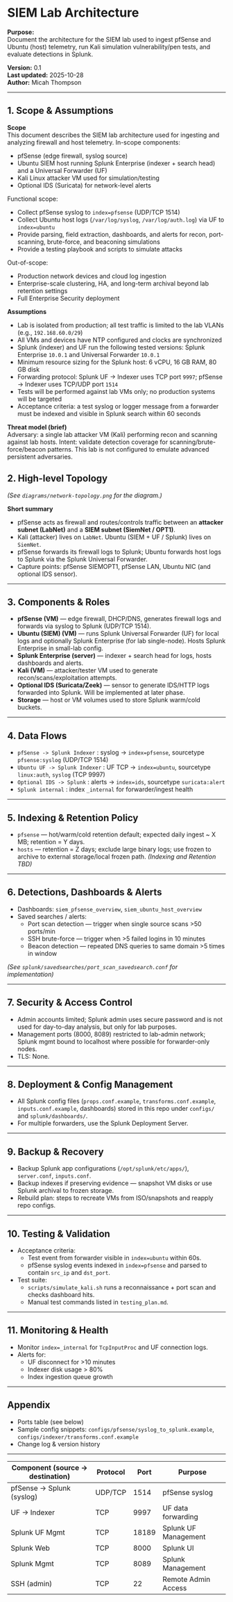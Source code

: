 # SIEM Lab Architecture

**Purpose:**  
Document the architecture for the SIEM lab used to ingest pfSense and Ubuntu (host) telemetry, run Kali simulation vulnerability/pen tests, and evaluate detections in Splunk.

**Version:** 0.1  
**Last updated:** 2025-10-28  
**Author:** Micah Thompson

---

## 1. Scope & Assumptions

**Scope**  
This document describes the SIEM lab architecture used for ingesting and analyzing firewall and host telemetry. In-scope components:
- pfSense (edge firewall, syslog source)
- Ubuntu SIEM host running Splunk Enterprise (indexer + search head) and a Universal Forwarder (UF)
- Kali Linux attacker VM used for simulation/testing
- Optional IDS (Suricata) for network-level alerts

Functional scope:
- Collect pfSense syslog to `index=pfsense` (UDP/TCP 1514)
- Collect Ubuntu host logs (`/var/log/syslog`, `/var/log/auth.log`) via UF to `index=ubuntu`
- Provide parsing, field extraction, dashboards, and alerts for recon, port-scanning, brute-force, and beaconing simulations
- Provide a testing playbook and scripts to simulate attacks

Out-of-scope:
- Production network devices and cloud log ingestion
- Enterprise-scale clustering, HA, and long-term archival beyond lab retention settings
- Full Enterprise Security deployment

**Assumptions**
- Lab is isolated from production; all test traffic is limited to the lab VLANs (e.g., `192.168.60.0/29`)
- All VMs and devices have NTP configured and clocks are synchronized
- Splunk (indexer) and UF run the following tested versions: Splunk Enterprise `10.0.1` and Universal Forwarder `10.0.1`
- Minimum resource sizing for the Splunk host: 6 vCPU, 16 GB RAM, 80 GB disk
- Forwarding protocol: Splunk UF → Indexer uses TCP port `9997`; pfSense → Indexer uses TCP/UDP port `1514`
- Tests will be performed against lab VMs only; no production systems will be targeted
- Acceptance criteria: a test syslog or logger message from a forwarder must be indexed and visible in Splunk search within 60 seconds

**Threat model (brief)**  
Adversary: a single lab attacker VM (Kali) performing recon and scanning against lab hosts. Intent: validate detection coverage for scanning/brute-force/beacon patterns. This lab is not configured to emulate advanced persistent adversaries.

## 2. High-level Topology
*(See `diagrams/network-topology.png` for the diagram.)*

**Short summary**  
- pfSense acts as firewall and routes/controls traffic between an **attacker subnet (LabNet)** and a **SIEM subnet (SiemNet / OPT1)**.  
- Kali (attacker) lives on `LabNet`. Ubuntu (SIEM + UF / Splunk) lives on `SiemNet`.  
- pfSense forwards its firewall logs to Splunk; Ubuntu forwards host logs to Splunk via the Splunk Universal Forwarder.  
- Capture points: pfSense SIEMOPT1, pfSense LAN, Ubuntu NIC (and optional IDS sensor).

---

## 3. Components & Roles
- **pfSense (VM)** — edge firewall, DHCP/DNS, generates firewall logs and forwards via syslog to Splunk (UDP/TCP 1514).
- **Ubuntu (SIEM) (VM)** — runs Splunk Universal Forwarder (UF) for local logs and optionally Splunk Enterprise (for lab single-node). Hosts Splunk Enterprise in small-lab config.
- **Splunk Enterprise (server)** — indexer + search head for logs, hosts dashboards and alerts.
- **Kali (VM)** — attacker/tester VM used to generate recon/scans/exploitation attempts.
- **Optional IDS (Suricata/Zeek)** — sensor to generate IDS/HTTP logs forwarded into Splunk. Will be implemented at later phase. 
- **Storage** — host or VM volumes used to store Splunk warm/cold buckets.

---

## 4. Data Flows
- `pfSense -> Splunk Indexer` : syslog -> `index=pfsense`, sourcetype `pfsense:syslog` (UDP/TCP 1514)
- `Ubuntu UF -> Splunk Indexer` : UF TCP -> `index=ubuntu`, sourcetype `linux:auth`, `syslog` (TCP 9997)
- `Optional IDS -> Splunk` : alerts -> `index=ids`, sourcetype `suricata:alert`
- `Splunk internal` : index `_internal` for forwarder/ingest health

---

## 5. Indexing & Retention Policy
- `pfsense` — hot/warm/cold retention default; expected daily ingest ~ X MB; retention = Y days.
- `hosts` — retention = Z days; exclude large binary logs; use frozen to archive to external storage/local frozen path.
*(Indexing and Retention TBD)*

---

## 6. Detections, Dashboards & Alerts
- Dashboards: `siem_pfsense_overview`, `siem_ubuntu_host_overview`
- Saved searches / alerts:
  - Port scan detection — trigger when single source scans >50 ports/min
  - SSH brute-force — trigger when >5 failed logins in 10 minutes
  - Beacon detection — repeated DNS queries to same domain >5 times in window

*(See `splunk/savedsearches/port_scan_savedsearch.conf` for implementation)*

---

## 7. Security & Access Control
- Admin accounts limited; Splunk admin uses secure password and is not used for day-to-day analysis, but only for lab purposes.
- Management ports (8000, 8089) restricted to lab-admin network; Splunk mgmt bound to localhost where possible for forwarder-only nodes.
- TLS: None.

---

## 8. Deployment & Config Management
- All Splunk config files (`props.conf.example`, `transforms.conf.example`, `inputs.conf.example`, dashboards) stored in this repo under `configs/` and `splunk/dashboards/`.
- For multiple forwarders, use the Splunk Deployment Server.

---

## 9. Backup & Recovery
- Backup Splunk app configurations (`/opt/splunk/etc/apps/`), `server.conf`, `inputs.conf`.
- Backup indexes if preserving evidence — snapshot VM disks or use Splunk archival to frozen storage.
- Rebuild plan: steps to recreate VMs from ISO/snapshots and reapply repo configs.

---

## 10. Testing & Validation
- Acceptance criteria:
  - Test event from forwarder visible in `index=ubuntu` within 60s.
  - pfSense syslog events indexed in `index=pfsense` and parsed to contain `src_ip` and `dst_port`.
- Test suite:
  - `scripts/simulate_kali.sh` runs a reconnaissance + port scan and checks dashboard hits.
  - Manual test commands listed in `testing_plan.md`.

---

## 11. Monitoring & Health
- Monitor `index=_internal` for `TcpInputProc` and UF connection logs.
- Alerts for:
  - UF disconnect for >10 minutes
  - Indexer disk usage > 80%
  - Index ingestion queue growth

---

## Appendix
- Ports table (see below)  
- Sample config snippets: `configs/pfsense/syslog_to_splunk.example`, `configs/indexer/transforms.conf.example`  
- Change log & version history

---

| Component (source → destination) | Protocol | Port | Purpose |
| ----------------------------------- | ---------| ------ | -------- |
| pfSense → Splunk (syslog) | UDP/TCP | 1514 | pfSense syslog |
| UF → Indexer | TCP | 9997 | UF data forwarding | 
| Splunk UF Mgmt | TCP | 18189 | Splunk UF Management |
| Splunk Web | TCP | 8000 | Splunk UI |
| Splunk Mgmt | TCP | 8089 | Splunk Management |
| SSH (admin) | TCP | 22 | Remote Admin Access |

